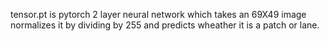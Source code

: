 tensor.pt is pytorch 2 layer neural network which takes an 69X49 image normalizes it by dividing by 255 and predicts wheather it is a patch or lane.
